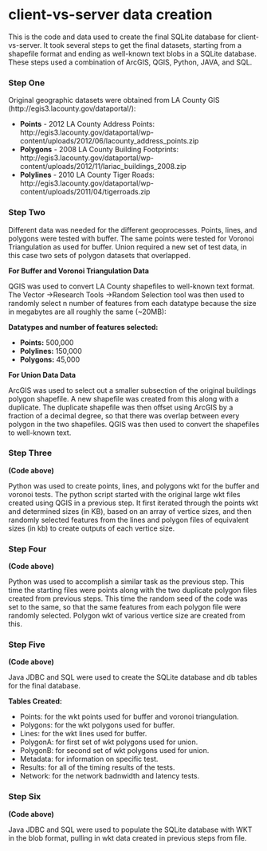 client-vs-server data creation
==============================

This is the code and data used to create the final SQLite database for client-vs-server. It took several steps to get the final datasets, starting from a shapefile format and ending as well-known text blobs in a SQLite database. 
<br>
These steps used a combination of ArcGIS, QGIS, Python, JAVA, and SQL.

<h3>Step One</h3>
Original geographic datasets were obtained from LA County GIS (http://egis3.lacounty.gov/dataportal/):
<ul>
<li><b>Points</b> - 2012 LA County Address Points: http://egis3.lacounty.gov/dataportal/wp-content/uploads/2012/06/lacounty_address_points.zip</li>
<li><b>Polygons</b> - 2008 LA County Building Footprints: http://egis3.lacounty.gov/dataportal/wp-content/uploads/2012/11/lariac_buildings_2008.zip</li>
<li><b>Polylines</b> - 2010 LA County Tiger Roads: http://egis3.lacounty.gov/dataportal/wp-content/uploads/2011/04/tigerroads.zip</li>
</ul>
<h3>Step Two</h3>
<p>Different data was needed for the different geoprocesses. Points, lines, and polygons were tested with buffer. The same points were tested for Voronoi Triangulation as used for buffer. Union required a new set of test data, in this case two sets of polygon datasets that overlapped.</p>
<b>For Buffer and Voronoi Triangulation Data</b>
<p>QGIS was used to convert LA County shapefiles to well-known text format. The Vector ->Research Tools ->Random Selection tool was then used to randomly select n number of
features from each datatype because the size in megabytes are all roughly the same (~20MB):</p>
<b>Datatypes and number of features selected:</b>
<ul>
<li><b>Points:</b> 500,000</li>
<li><b>Polylines:</b> 150,000</li>
<li><b>Polygons:</b> 45,000</li>
</ul>


<b>For Union Data Data</b>
<p>ArcGIS was used to select out a smaller subsection of the original buildings polygon shapefile. A new shapefile was created from this along with a duplicate.
The duplicate shapefile was then offset using ArcGIS by a fraction of a decimal degree, so that there was overlap between every polygon in the two shapefiles. QGIS was then used to
convert the shapefiles to well-known text.</p>

<h3>Step Three</h3>
<b>(Code above)</b> 
<p>Python was used to create points, lines, and polygons wkt for the buffer and voronoi tests. The python script started with the original large wkt files created using QGIS in a
previous step. It first iterated through the points wkt and determined sizes (in KB), based on an array of vertice sizes, and then randomly selected features from the lines and polygon
files of equivalent sizes (in kb) to create outputs of each vertice size.</p>

<h3>Step Four</h3>
<b>(Code above)</b> 
<p>Python was used to accomplish a similar task as the previous step. This time the starting files were points along with the two duplicate polygon files created from previous steps.
This time the random seed of the code was set to the same, so that the same features from each polygon file were randomly selected. Polygon wkt of various vertice size are created from this.</p>

<h3>Step Five</h3>
<b>(Code above)</b>  
<p>Java JDBC and SQL were used to create the SQLite database and db tables for the final database.</p>
<b>Tables Created:</b>
<ul>
<li>Points: for the wkt points used for buffer and voronoi triangulation.</li>
<li>Polygons: for the wkt polygons used for buffer.</li>
<li>Lines: for the wkt lines used for buffer.</li>
<li>PolygonA: for first set of wkt polygons used for union.</li>
<li>PolygonB: for second set of wkt polygons used for union.</li>
<li>Metadata: for information on specific test.</li>
<li>Results: for all of the timing results of the tests.</li>
<li>Network: for the network badnwidth and latency tests.</li>
</ul>

<h3>Step Six</h3>
<b>(Code above)</b> 
<p>Java JDBC and SQL were used to populate the SQLite database with WKT in the blob format, pulling in wkt data created in previous steps from file.</p>


